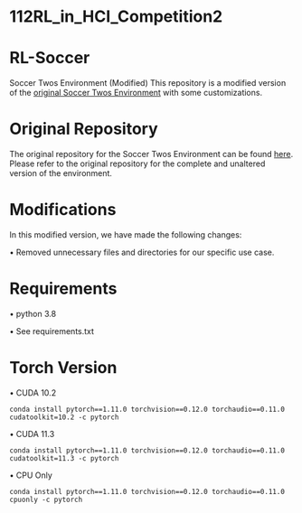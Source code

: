 # 112RL_in_HCI_Competition2
# RL-Soccer
Soccer Twos Environment (Modified)
This repository is a modified version of the [original Soccer Twos Environment](https://github.com/bryanoliveira/soccer-twos-env) with some customizations.

# Original Repository
The original repository for the Soccer Twos Environment can be found [here](https://github.com/bryanoliveira/soccer-twos-env). Please refer to the original repository for the complete and unaltered version of the environment.

# Modifications
In this modified version, we have made the following changes:

&bull; Removed unnecessary files and directories for our specific use case.

# Requirements
&bull; python 3.8

&bull; See requirements.txt

# Torch Version
&bull; CUDA 10.2 

`conda install pytorch==1.11.0 torchvision==0.12.0 torchaudio==0.11.0 cudatoolkit=10.2 -c pytorch`

&bull; CUDA 11.3 

`conda install pytorch==1.11.0 torchvision==0.12.0 torchaudio==0.11.0 cudatoolkit=11.3 -c pytorch`

&bull; CPU Only 

`conda install pytorch==1.11.0 torchvision==0.12.0 torchaudio==0.11.0 cpuonly -c pytorch`


